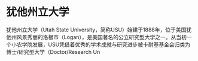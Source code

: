 # 犹他州立大学

犹他州立大学（Utah State University，简称USU）始建于1888年，位于美国犹他州风景秀丽的洛根市（Logan），是美国著名的公立研究型大学之一。从当初一个小农学院发展，USU凭借着优秀的学术成就与研究进步被卡耐基基金会归类为博士/研究型大学（Doctor/Research Un